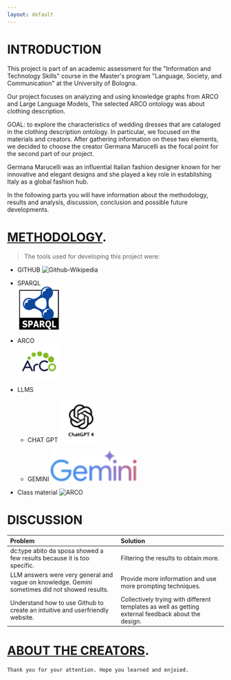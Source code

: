 ```yaml
---
layout: default
---
```

# INTRODUCTION

This project is part of an academic assessment for the "Information and Technology Skills" course in the Master's program "Language, Society, and Communication" at the University of Bologna.

Our project focuses on analyzing and using knowledge graphs from ARCO and Large Language Models, The selected ARCO ontology was about clothing description. 

GOAL: to explore the characteristics of wedding dresses that are cataloged in the clothing description ontology. In particular, we focused on the materials and creators. After gathering information on these two elements, we decided to choose the creator Germana Marucelli as the focal point for the second part of our project. 

Germana Marucelli was an influential Italian fashion designer known for her innovative and elegant designs and she played a key role in establishing Italy as a global fashion hub.  

In the following parts you will have information about the methodology, results and analysis, discussion, conclusion and possible future developments.

# [METHODOLOGY](./another-page.html).

> The tools used for developing this project were: 
>
*  GITHUB 
![Github-Wikipedia](https://upload.wikimedia.org/wikipedia/commons/thumb/c/c2/GitHub_Invertocat_Logo.svg/100px-GitHub_Invertocat_Logo.svg.png)

*  SPARQL  
![SPARQL](sparkl.png) 

*  ARCO  
![ARCO](Arco.png)


- LLMS
  
  - CHAT GPT
![CHATGPT](CHATGPT.png) 
 
  - GEMINI
![GEMINI](gemini.svg) 
  

*  Class material 
   ![ARCO](https://upload.wikimedia.org/wikipedia/commons/thumb/d/d0/Seal_of_the_University_of_Bologna.svg/100px-Seal_of_the_University_of_Bologna.svg.png)
  

# DISCUSSION

| Problem        | Solution        | 
|:-------------|:------------------|
| dc:type abito da sposa showed a few results because it is too specific. | Filtering the results to obtain more. | 
| LLM answers were very general and vague on knowledge. Gemini sometimes did not showed results. | Provide more information and use more prompting techniques. | 
| Understand how to use Github to create an intuitive and userfriendly website. | Collectively trying with different templates as well as getting external feedback about the design.| 

# [ABOUT THE CREATORS](./another-page3.html).
```
Thank you for your attention. Hope you learned and enjoied.
```
